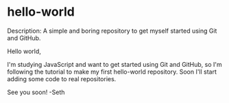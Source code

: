# hello-world
Description: A simple and boring repository to get myself started using Git and GitHub.

Hello world,

I'm studying JavaScript and want to get started using Git and GitHub, so I'm following the tutorial to make my first hello-world repository. Soon I'll start adding some code to real repositories.

See you soon!
-Seth
